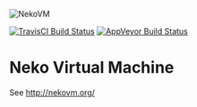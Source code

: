 ![NekoVM](http://nekovm.org/lib/tpl/neko/img/header.jpg)

[![TravisCI Build Status](https://travis-ci.org/HaxeFoundation/neko.svg?branch=master)](https://travis-ci.org/HaxeFoundation/neko)
[![AppVeyor Build Status](https://ci.appveyor.com/api/projects/status/github/HaxeFoundation/neko?branch=master&svg=true)](https://ci.appveyor.com/project/Simn/neko)

# Neko Virtual Machine

See http://nekovm.org/
